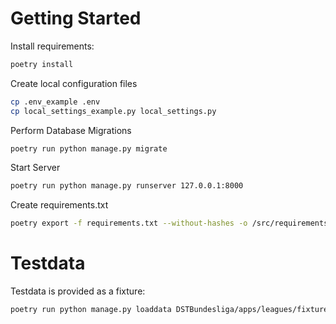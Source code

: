 Getting Started
===============

Install requirements:
```bash
poetry install
```

Create local configuration files
```bash
cp .env_example .env
cp local_settings_example.py local_settings.py
```

Perform Database Migrations
```bash
poetry run python manage.py migrate
```

Start Server
```bash
poetry run python manage.py runserver 127.0.0.1:8000
```

Create requirements.txt
```bash
poetry export -f requirements.txt --without-hashes -o /src/requirements.txt 
```


Testdata
========

Testdata is provided as a fixture:
```bash
poetry run python manage.py loaddata DSTBundesliga/apps/leagues/fixtures/Season2020Testdata.json
```
